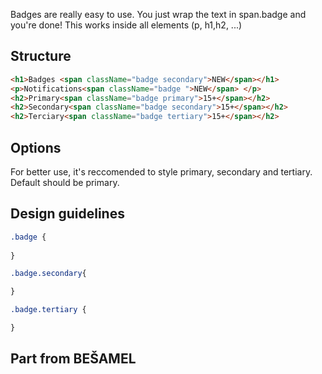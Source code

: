 Badges are really easy to use. You just wrap the text in span.badge and you're done! This works inside all elements (p, h1,h2, ...)

## Structure
``` html
<h1>Badges <span className="badge secondary">NEW</span></h1>
<p>Notifications<span className="badge ">NEW</span> </p>
<h2>Primary<span className="badge primary">15+</span></h2>
<h2>Secondary<span className="badge secondary">15+</span></h2>
<h2>Terciary<span className="badge tertiary">15+</span></h2>
```
## Options
For better use, it's reccomended to style primary, secondary and tertiary. Default should be primary.

## Design guidelines
``` css
.badge {
	
}

.badge.secondary{

}

.badge.tertiary {

}
```

## Part from BEŠAMEL
```

```

